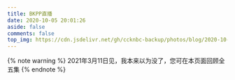 ```yaml
---
title: BKPP直播
date: 2020-10-05 20:01:26
aside: false
comments: false
top_img: https://cdn.jsdelivr.net/gh/ccknbc-backup/photos/blog/2020-10-05~20_05_58.webp
---
```

<!-- {% note warning %} 视频存储与加速感谢阿里[teambition](https://www.teambition.com/)提供支持 {% endnote %} -->

{% note warning %} 2021年3月11日见，我本来以为没了，您可在本页面回顾全五集 {% endnote %}

<div id="dplayer-live"></div>
<script src="https://cdn.jsdelivr.net/npm/flv.js"></script>
<script src="https://cdn.jsdelivr.net/npm/hls.js"></script>
<script src="https://cdn.jsdelivr.net/gh/MoePlayer/DPlayer/dist/DPlayer.min.js"></script>
<script>
const dp_live = new DPlayer({
    container: document.getElementById('dplayer-live'),
    autoplay: false,
    theme: '#8fbc8f',
    preload: 'auto',
    volume: 1,
    mutex: true,
    live: false,
    screenshot: true,
    // danmaku: {
    //     id: 'CCKNBC-BKPPLIVEEP4',
    //     api: 'https://danmu.u2sb.top/api/danmu/dplayer/',
    // },
    video: {
        quality: [
            // {
            //     name: 'EP.5预告 临时',
            //     url: 'https://www.teambition.com/api/works/5fb32da9d3af53004488d6ee/download/%E0%B8%95%E0%B8%B1%E0%B8%A7%E0%B8%AD%E0%B8%A2%E0%B9%88%E0%B8%B2%E0%B8%87%20EP.5%20-%20%E0%B9%81%E0%B8%9B%E0%B8%A5%E0%B8%A3%E0%B8%B1%E0%B8%81%E0%B8%89%E0%B8%B1%E0%B8%99%E0%B8%94%E0%B9%89%E0%B8%A7%E0%B8%A2%E0%B9%83%E0%B8%88%E0%B9%80%E0%B8%98%E0%B8%AD.mp4?signature=eyJhbGciOiJIUzI1NiJ9.eyJfd29ya0lkIjoiNWZiMzJkYTlkM2FmNTMwMDQ0ODhkNmVlIiwiZmlsZUtleSI6IjMzMXo5YjlmOWE5ZWVkN2M2MGQ3NDNjZjk2NmY5OGZmNjVjNiIsIl91c2VySWQiOiI1ZjY3ZWMwNWYyYmIxNTAwNTg3MWFkY2UiLCJleHAiOjE2MDU5MjQ3NzksInN0b3JhZ2UiOiJzdHJpa2VyLWh6In0.s5cWHI6pOUgt_F9qizc4nPrFNI-rpqLm2goRoQs8-2A&_versionId=5fb32da9d3af53004488d6ef',
            //     type: 'auto',
            // },
            // {
            //     name: 'LINE TV 1080P',
            //     url: 'https://livecloud.akamaized.net/linetv/lip2_sg/snmssgpu0001e1/ekvgvxawnxi3l8h8fzrskntpad7mknfmlu/hdntl=exp=1605823129~acl=*%2fekvgvxawnxi3l8h8fzrskntpad7mknfmlu%2f*~data=hdntl~hmac=ce4abf7d78a51cb2c61eff503f56ab9023e22b8459e576ceb53612ab3d868229/chunklist_1080l.m3u8?hdnts=st=1605790621~exp=1605823021~acl=*/ekvgvxawnxi3l8h8fzrskntpad7mknfmlu/*~hmac=c11adef354e45de15d67e1b05e678efee5877b02662f4ae8fab927dad63b2454',
            //     type: 'auto',
            // },
            // {
            //     name: '天府 1080P',
            //     url: 'https://hw-flv.yy.com/live/15013_xv_1382648421_1382648421_0_0_0-15013_xa_1382648421_1382648421_0_0_0-0-0-2-10682481-32-1605787806481095.flv?codec=orig&appid=15013&secret=0b29c12b85b2767209234bb59970311c&t=1605792260&r=enter&playeruid=2104730406',
            //     type: 'auto',
            // },
            // {
            //     name: '确认后再切换',
            //     url: 'https://test-streams.mux.dev/x36xhzz/x36xhzz.m3u8',
            //     type: 'auto',
            // },
            {
                name: '等待时间动画',
                url: 'https://test-streams.mux.dev/x36xhzz/x36xhzz.m3u8',
                type: 'auto',
            },
            {
                name: '天府EP.1',
                url: 'https://od.ccknbc.cc/bkpp/%E5%89%A7%E9%9B%86/Part1/EP.1/%E5%A4%A9%E5%BA%9C%E6%B3%B0%E5%89%A7%E5%AD%97%E5%B9%95%E7%BB%84/%E4%BB%A5%E4%BD%A0%E7%9A%84%E5%BF%83%E8%AF%A0%E9%87%8A%E6%88%91%E7%9A%84%E7%88%B1%20EP1%201080P.mp4',
                type: 'auto',
            },
            {
                name: '喜翻EP.1',
                url: 'https://od.ccknbc.cc/bkpp/%E5%89%A7%E9%9B%86/Part1/EP.1/%E5%96%9C%E7%BF%BB%E8%AF%91%E5%88%B6%E7%BB%84/%E6%B3%B0%E5%89%A7%E3%80%8A%E4%B8%80%E5%BF%83%E4%B8%80%E8%AF%91%E3%80%8B%E7%AC%AC01%E9%9B%86%E4%B8%AD%E5%AD%97%E7%89%88%40%E5%96%9C%E7%BF%BB%E8%AF%91%E5%88%B6%E7%BB%84.mp4',
                type: 'auto',
            },
            {
                name: '天府EP.2',
                url: 'https://od.ccknbc.cc/bkpp/%E5%89%A7%E9%9B%86/Part1/EP.2/%E5%A4%A9%E5%BA%9C%E6%B3%B0%E5%89%A7%E5%AD%97%E5%B9%95%E7%BB%84/%E4%BB%A5%E4%BD%A0%E7%9A%84%E5%BF%83%E8%AF%A0%E9%87%8A%E6%88%91%E7%9A%84%E7%88%B1%20EP2%201080P.mp4',
                type: 'auto',
            },
            {
                name: '喜翻EP.2',
                url: 'https://od.ccknbc.cc/bkpp/%E5%89%A7%E9%9B%86/Part1/EP.2/%E5%96%9C%E7%BF%BB%E8%AF%91%E5%88%B6%E7%BB%84/%E6%B3%B0%E5%89%A7%E3%80%8A%E4%B8%80%E5%BF%83%E4%B8%80%E8%AF%91%E3%80%8B%E7%AC%AC02%E9%9B%86%E4%B8%AD%E5%AD%97%E7%89%88%40%E5%96%9C%E7%BF%BB%E8%AF%91%E5%88%B6%E7%BB%84.mp4',
                type: 'auto',
            },
            {
                name: '天府EP.3',
                url: 'https://od.ccknbc.cc/bkpp/%E5%89%A7%E9%9B%86/Part1/EP.3/%E5%A4%A9%E5%BA%9C%E6%B3%B0%E5%89%A7%E5%AD%97%E5%B9%95%E7%BB%84/%E4%BB%A5%E4%BD%A0%E7%9A%84%E5%BF%83%E8%AF%A0%E9%87%8A%E6%88%91%E7%9A%84%E7%88%B1%20EP3%201080P.mp4',
                type: 'auto',
            },
            {
                name: '喜翻EP.3',
                url: 'https://od.ccknbc.cc/bkpp/%E5%89%A7%E9%9B%86/Part1/EP.3/%E5%96%9C%E7%BF%BB%E8%AF%91%E5%88%B6%E7%BB%84/%E6%B3%B0%E5%89%A7%E3%80%8A%E4%B8%80%E5%BF%83%E4%B8%80%E8%AF%91%E3%80%8B%E7%AC%AC03%E9%9B%86%E4%B8%AD%E5%AD%97%E7%89%88%40%E5%96%9C%E7%BF%BB%E8%AF%91%E5%88%B6%E7%BB%84.mp4',
                type: 'auto',
            },
            {
                name: '天府EP.4',
                url: 'https://od.ccknbc.cc/bkpp/%E5%89%A7%E9%9B%86/Part1/EP.4/%E5%A4%A9%E5%BA%9C%E6%B3%B0%E5%89%A7%E5%AD%97%E5%B9%95%E7%BB%84/%E4%BB%A5%E4%BD%A0%E7%9A%84%E5%BF%83%E8%AF%A0%E9%87%8A%E6%88%91%E7%9A%84%E7%88%B1%20EP4%201080P.mp4',
                type: 'auto',
            },
            {
                name: '喜翻EP.4',
                url: 'https://od.ccknbc.cc/bkpp/%E5%89%A7%E9%9B%86/Part1/EP.4/%E5%96%9C%E7%BF%BB%E8%AF%91%E5%88%B6%E7%BB%84/%E6%B3%B0%E5%89%A7%E3%80%8A%E4%B8%80%E5%BF%83%E4%B8%80%E8%AF%91%E3%80%8B%E7%AC%AC04%E9%9B%86%E4%B8%AD%E5%AD%97%E7%89%88%40%E5%96%9C%E7%BF%BB%E8%AF%91%E5%88%B6%E7%BB%84.mp4',
                type: 'auto',
            },
            {
                name: '天府EP.5',
                url: 'https://od.ccknbc.cc/bkpp/%E5%89%A7%E9%9B%86/Part1/EP.5%28Final%29/%E5%A4%A9%E5%BA%9C%E6%B3%B0%E5%89%A7%E5%AD%97%E5%B9%95%E7%BB%84/%E4%BB%A5%E4%BD%A0%E7%9A%84%E5%BF%83%E8%AF%A0%E9%87%8A%E6%88%91%E7%9A%84%E7%88%B1%20EP5%201080P.mp4',
                type: 'auto',
            },
            {
                name: '喜翻EP.5',
                url: 'https://od.ccknbc.cc/bkpp/%E5%89%A7%E9%9B%86/Part1/EP.5%28Final%29/%E5%96%9C%E7%BF%BB%E8%AF%91%E5%88%B6%E7%BB%84/%E6%B3%B0%E5%89%A7%E3%80%8A%E4%B8%80%E5%BF%83%E4%B8%80%E8%AF%91%E3%80%8B%E7%AC%AC05%E9%9B%86%E4%B8%AD%E5%AD%97%E7%89%88%40%E5%96%9C%E7%BF%BB%E8%AF%91%E5%88%B6%E7%BB%84.mp4',
                type: 'auto',
            },           
        ],
        defaultQuality: 0,
        pic: 'https://cdn.jsdelivr.net/gh/ccknbc-backup/photos/blog/2020-10-05~20_05_58.webp',
    },
});
</script></br>
<!-- </br>
<div class="artplayer-app" style="width:100%;height:480px;center"></div>
        <script src="https://cdn.jsdelivr.net/npm/artplayer/dist/artplayer.js"></script>
        <script>
            var art = new Artplayer({
            container: '.artplayer-app',
            // url: 'https://file.nmb.show/down.php/86c301fbc6183f50fb0487e13e5a1f64.mp4',
            // url: 'https://www.teambition.com/api/works/5fb28808d902bb00449d62fa/download/Three%20Man%20Down%20(The%20Remake)%20-%20%E0%B8%99%E0%B8%AD%E0%B8%99%E0%B9%84%E0%B8%A1%E0%B9%88%E0%B8%AB%E0%B8%A5%E0%B8%B1%E0%B8%9A.mp4?signature=eyJhbGciOiJIUzI1NiJ9.eyJfd29ya0lkIjoiNWZiMjg4MDhkOTAyYmIwMDQ0OWQ2MmZhIiwiZmlsZUtleSI6IjMzMXphMWU4NjgxNTIxMmE4ZDE1YTMyYmI1MzhmODQ1MWEwYiIsIl91c2VySWQiOiI1ZjY3ZWMwNWYyYmIxNTAwNTg3MWFkY2UiLCJleHAiOjE2MDU3MDg1NjMsInN0b3JhZ2UiOiJzdHJpa2VyLWh6In0.HwlyMLpvm5KlRbdeKPQj3ZJ2nGGJJ-k74yZAzpYFHDA&_versionId=5fb28808d902bb00449d62fb',
            url: 'https://www.teambition.com/api/works/5fb32da9d3af53004488d6ee/download/%E0%B8%95%E0%B8%B1%E0%B8%A7%E0%B8%AD%E0%B8%A2%E0%B9%88%E0%B8%B2%E0%B8%87%20EP.5%20-%20%E0%B9%81%E0%B8%9B%E0%B8%A5%E0%B8%A3%E0%B8%B1%E0%B8%81%E0%B8%89%E0%B8%B1%E0%B8%99%E0%B8%94%E0%B9%89%E0%B8%A7%E0%B8%A2%E0%B9%83%E0%B8%88%E0%B9%80%E0%B8%98%E0%B8%AD.mp4?signature=eyJhbGciOiJIUzI1NiJ9.eyJfd29ya0lkIjoiNWZiMzJkYTlkM2FmNTMwMDQ0ODhkNmVlIiwiZmlsZUtleSI6IjMzMXo5YjlmOWE5ZWVkN2M2MGQ3NDNjZjk2NmY5OGZmNjVjNiIsIl91c2VySWQiOiI1ZjY3ZWMwNWYyYmIxNTAwNTg3MWFkY2UiLCJleHAiOjE2MDU3NTEzNjgsInN0b3JhZ2UiOiJzdHJpa2VyLWh6In0.AQLXy-t1BzdoWJS3tfnLBSKhM86KhOPO3tsm1OPzET8&_versionId=5fb32da9d3af53004488d6ef',
            title: '夜不能寐',
            poster: 'https://img.gejiba.com/images/53a01f7d9962c75dd78fda615a0bc7dd.jpg',
            volume: 1,
            isLive: false,
            muted: false,
            autoplay: false,
            pip: true,
            autoSize: true,
            autoMini: true,
            screenshot: false,
            setting: true,
            loop: false,
            flip: true,
            rotate: true,
            playbackRate: true,
            aspectRatio: true,
            fullscreen: true,
            fullscreenWeb: true,
            subtitleOffset: true,
            miniProgressBar: true,
            localVideo: true,
            localSubtitle: true,
            networkMonitor: false,
            mutex: true,
            light: true,
            backdrop: true,
            theme: '#8fbc8f',
            lang: navigator.language.toLowerCase(),
            // subtitle: {
            //     url: 'https://cdn.jsdelivr.net/gh/ccknbc-backup/photos/blog/2020-11-09~10_24_06.srt',
            //     style: {
            //         color: 'rgb(92, 184, 92)',
            //         'font-size': '30px',
            //     },
            //     encoding: 'utf-8',
            //     bilingual: true,
            // },
            quality: [
        {
            default: true,
            name: '第5集预告 4K',
            url: 'https://www.teambition.com/api/works/5fb32da9d3af53004488d6ee/download/%E0%B8%95%E0%B8%B1%E0%B8%A7%E0%B8%AD%E0%B8%A2%E0%B9%88%E0%B8%B2%E0%B8%87%20EP.5%20-%20%E0%B9%81%E0%B8%9B%E0%B8%A5%E0%B8%A3%E0%B8%B1%E0%B8%81%E0%B8%89%E0%B8%B1%E0%B8%99%E0%B8%94%E0%B9%89%E0%B8%A7%E0%B8%A2%E0%B9%83%E0%B8%88%E0%B9%80%E0%B8%98%E0%B8%AD.mp4?signature=eyJhbGciOiJIUzI1NiJ9.eyJfd29ya0lkIjoiNWZiMzJkYTlkM2FmNTMwMDQ0ODhkNmVlIiwiZmlsZUtleSI6IjMzMXo5YjlmOWE5ZWVkN2M2MGQ3NDNjZjk2NmY5OGZmNjVjNiIsIl91c2VySWQiOiI1ZjY3ZWMwNWYyYmIxNTAwNTg3MWFkY2UiLCJleHAiOjE2MDU3NTEzNjgsInN0b3JhZ2UiOiJzdHJpa2VyLWh6In0.AQLXy-t1BzdoWJS3tfnLBSKhM86KhOPO3tsm1OPzET8&_versionId=5fb32da9d3af53004488d6ef',
        },
        {
            name: '天府第4集 4K',
            url: 'https://www.teambition.com/api/works/5fb280631ff34d004481c19d/download/%E4%BB%A5%E4%BD%A0%E7%9A%84%E5%BF%83%E8%AF%A0%E9%87%8A%E6%88%91%E7%9A%84%E7%88%B1%20EP4%204K.mp4?signature=eyJhbGciOiJIUzI1NiJ9.eyJfd29ya0lkIjoiNWZiMjgwNjMxZmYzNGQwMDQ0ODFjMTlkIiwiZmlsZUtleSI6IjMzMXoyZTAwNTI4ZjRlYzFkMDJkMzM5YzI3MDVlNWZhNjM0YSIsIl91c2VySWQiOiI1ZjY3ZWMwNWYyYmIxNTAwNTg3MWFkY2UiLCJleHAiOjE2MDU3NTEyMzQsInN0b3JhZ2UiOiJzdHJpa2VyLWh6In0.RrxyoCf6FlchkNlv_TWxKtsJ7t4c6yDcqAfXmHOvOdU&_versionId=5fb280631ff34d004481c19e',
        },
    ],
        });
        </script>
使用第二个播放器请切换浏览器UA为电脑版，以获得完整功能（比如画中画） -->

<!-- <iframe src="https://chat.getloli.com/room/@bkpp?title=BKPP直播聊天" scrolling="no" frameborder="0"  width="100%" height="auto"></iframe> -->

<!-- {% note success %} 周四晚间9点记得刷新网页收看直播，这里不开启弹幕，因为就十来人专心看算了，并提供官方直播线路和天府直播线路供大家切换，如果本页面观看不畅，您可刷新后重试，等待期间您可回顾第4集内容或听听OST {% endnote %}

<div class="btn-center">
{% btn 'https://tv.line.me/special/live/4086',第5集官方直播页面（泰国IP）,far fa-hand-point-right,outline green larger %}
</div> -->
<!-- ## 网易(有歌词翻译) -->
<!-- {% meting "5321262221" "netease" "playlist" "mutex:true" "preload:auto" "theme:#8fbc8f" "volume:1" %} -->
<!-- ## 虾米（高品质）
{% meting "1288173153" "xiami" "playlist" "mutex:true" "preload:auto" "theme:#8fbc8f" "volume:1" %} -->

<!-- <head>
    <script src='https://cdn.jsdelivr.net/gh/lete114/CDN/Valine/Valine-Lete3.2-min.js'></script>
</head>
<body>
    <div id="vcomments"></div>
    <script>
        new Valine({
            el: '#vcomments',
            appId: '5J2LIPyE2TV7bXr3LTdOBfgO-MdYXbMMI',
            appKey: 'L98Ar2uosDgo0tKBFE8gI5gJ',
            enableQQ: 'true',
            recordIP: 'true',
            requiredFields: ['mail'],
            serverURLs: 'https://5J2LIPyE.api.lncldglobal.com',
            pageSize: '10',
            master: "1928aaddbe6e7107395bf3ac99f35886,e3fd33fcc97d0fb8d1095f19a4bc5e45,ae255049cc3f836c5b01dbfa72f7bff9,d1577325da2e7d5d57c57fb10286c4f1",
            avatar: 'monsterid',
            guest_info: ['nick','mail'],
            placeholder: "有什么想说的吗?\n昵称栏填写QQ可自动获取邮箱与头像哦\n您的邮箱仅作你我收到回复通知使用",
    		emojiCDN: 'https://cdn.jsdelivr.net/gh/GamerNoTitle/ValineCDN@master/', 
        	emojiMaps:
            {
                "QQ1": "QQ/aini.gif",
                "QQ2": "QQ/aixin.gif",
                "QQ3": "QQ/aoman.gif",
                "QQ4": "QQ/baiyan.gif",
                "QQ5": "QQ/bangbangtang.gif",
                "QQ6": "QQ/baojin.gif",
                "QQ7": "QQ/baoquan.gif",
                "QQ8": "QQ/bishi.gif",
                "QQ9": "QQ/bizui.gif",
                "QQ11": "QQ/cahan.gif",
                "QQ12": "QQ/caidao.gif",
                "QQ13": "QQ/chi.gif",
                "QQ14": "QQ/ciya.gif",
                "QQ15": "QQ/dabing.gif",
                "QQ16": "QQ/daku.gif",
                "QQ17": "QQ/dan.gif",
                "QQ18": "QQ/deyi.gif",
                "QQ19": "QQ/doge.gif",
                "QQ20": "QQ/fadai.gif",
                "QQ21": "QQ/fanu.gif",
                "QQ22": "QQ/fendou.gif",
                "QQ23": "QQ/ganga.gif",
                "QQ24": "QQ/gouyin.gif",
                "QQ25": "QQ/guzhang.gif",
                "QQ26": "QQ/haixiu.gif",
                "QQ27": "QQ/hanxiao.gif",
                "QQ28": "QQ/haobang.gif",
                "QQ29": "QQ/haqian.gif",
                "QQ30": "QQ/hecai.gif",
                "QQ31": "QQ/hexie.gif",
                "QQ32": "QQ/huaixiao.gif",
                "QQ33": "QQ/jie.gif",
                "QQ34": "QQ/jingkong.gif",
                "QQ35": "QQ/jingxi.gif",
                "QQ36": "QQ/jingya.gif",
                "QQ37": "QQ/juhua.gif",
                "QQ38": "QQ/keai.gif",
                "QQ39": "QQ/kelian.gif",
                "QQ40": "QQ/koubi.gif",
                "QQ41": "QQ/ku.gif",
                "QQ42": "QQ/kuaikule.gif",
                "QQ43": "QQ/kulou.gif",
                "QQ44": "QQ/kun.gif",
                "QQ45": "QQ/lanqiu.gif",
                "QQ46": "QQ/leiben.gif",
                "QQ47": "QQ/lenghan.gif",
                "QQ48": "QQ/liuhan.gif",
                "QQ49": "QQ/liulei.gif",
                "QQ50": "QQ/nanguo.gif",
                "QQ51": "QQ/OK.gif",
                "QQ52": "QQ/penxue.gif",
                "QQ53": "QQ/piezui.gif",
                "QQ54": "QQ/pijiu.gif",
                "QQ55": "QQ/qiang.gif",
                "QQ56": "QQ/qiaoda.gif",
                "QQ57": "QQ/qinqin.gif",
                "QQ58": "QQ/qiudale.gif",
                "QQ59": "QQ/quantou.gif",
                "QQ60": "QQ/saorao.gif",
                "QQ61": "QQ/se.gif",
                "QQ62": "QQ/shengli.gif",
                "QQ63": "QQ/shouqiang.gif",
                "QQ64": "QQ/shuai.gif",
                "QQ65": "QQ/shui.gif",
                "QQ66": "QQ/tiaopi.gif",
                "QQ67": "QQ/touxiao.gif",
                "QQ68": "QQ/tu.gif",
                "QQ69": "QQ/tuosai.gif",
                "QQ70": "QQ/weiqu.gif",
                "QQ71": "QQ/weixiao.gif",
                "QQ72": "QQ/woshou.gif",
                "QQ73": "QQ/wozuimei.gif",
                "QQ74": "QQ/wunai.gif",
                "QQ75": "QQ/xia.gif",
                "QQ76": "QQ/xiaojiujie.gif",
                "QQ77": "QQ/xiaoku.gif",
                "QQ78": "QQ/xiaoyanger.gif",
                "QQ79": "QQ/xieyanxiao.gif",
                "QQ80": "QQ/xigua.gif",
                "QQ81": "QQ/xu.gif",
                "QQ82": "QQ/yangtuo.gif",
                "QQ83": "QQ/yinxian.gif",
                "QQ84": "QQ/yiwen.gif",
                "QQ85": "QQ/youhengheng.gif",
                "QQ86": "QQ/youling.gif",
                "QQ87": "QQ/yun.gif",
                "QQ88": "QQ/zaijian.gif",
                "QQ89": "QQ/zhayanjian.gif",
                "QQ90": "QQ/zhemo.gif",
                "QQ91": "QQ/zhouma.gif",
                "QQ92": "QQ/zhuakuang.gif",
                "QQ93": "QQ/zuohengheng.gif",
                "aodamiao1": "aodamiao/01.gif",
                "aodamiao2": "aodamiao/02.gif",
                "aodamiao3": "aodamiao/03.gif",
                "aodamiao4": "aodamiao/04.gif",
                "aodamiao5": "aodamiao/05.gif",
                "aodamiao6": "aodamiao/06.gif",
                "aodamiao7": "aodamiao/07.gif",
                "aodamiao8": "aodamiao/08.gif",
                "aodamiao9": "aodamiao/09.gif",
                "aodamiao10": "aodamiao/10.gif",
                "aodamiao11": "aodamiao/11.gif",
                "aodamiao12": "aodamiao/12.gif",
                "aodamiao13": "aodamiao/13.gif",
                "aodamiao14": "aodamiao/14.gif",
                "aodamiao15": "aodamiao/15.gif",
                "aodamiao16": "aodamiao/16.gif",
                "aodamiao17": "aodamiao/17.gif",
                "aodamiao18": "aodamiao/18.gif",
                "aodamiao19": "aodamiao/19.gif",
                "aodamiao20": "aodamiao/20.gif",
                "aodamiao21": "aodamiao/21.gif",
                "aodamiao22": "aodamiao/22.gif",
                "aodamiao23": "aodamiao/23.gif",
                "aodamiao24": "aodamiao/24.gif",
                "aodamiao25": "aodamiao/25.gif",
                "aodamiao26": "aodamiao/26.gif",
                "aodamiao27": "aodamiao/27.gif",
                "aodamiao28": "aodamiao/28.gif",
                "aodamiao29": "aodamiao/29.gif",
                "aodamiao30": "aodamiao/30.gif",
                "aodamiao31": "aodamiao/31.gif",
                "aodamiao32": "aodamiao/32.gif",
                "aodamiao33": "aodamiao/33.gif",
                "aodamiao34": "aodamiao/34.gif",
                "aodamiao35": "aodamiao/35.gif",
                "aodamiao36": "aodamiao/36.gif",
                "aodamiao37": "aodamiao/37.gif",
                "aodamiao38": "aodamiao/38.gif",
                "aodamiao39": "aodamiao/39.gif",
                "aodamiao40": "aodamiao/40.gif",
                "Coolapk2": "Coolapk/coolapk_emotion_100_qqdoge.png",
                "Coolapk3": "Coolapk/coolapk_emotion_1010.png",
                "Coolapk4": "Coolapk/coolapk_emotion_1011.png",
                "Coolapk5": "Coolapk/coolapk_emotion_1012.png",
                "Coolapk6": "Coolapk/coolapk_emotion_1013.png",
                "Coolapk7": "Coolapk/coolapk_emotion_1014.png",
                "Coolapk8": "Coolapk/coolapk_emotion_1015.png",
                "Coolapk9": "Coolapk/coolapk_emotion_1016.png",
                "Coolapk10": "Coolapk/coolapk_emotion_1017.png",
                "Coolapk11": "Coolapk/coolapk_emotion_1018.png",
                "Coolapk12": "Coolapk/coolapk_emotion_1019.png",
                "Coolapk13": "Coolapk/coolapk_emotion_101_pyjiaoyi.png",
                "Coolapk14": "Coolapk/coolapk_emotion_1020.png",
                "Coolapk15": "Coolapk/coolapk_emotion_1021.png",
                "Coolapk16": "Coolapk/coolapk_emotion_102_fadai.png",
                "Coolapk17": "Coolapk/coolapk_emotion_103_nb.png",
                "Coolapk18": "Coolapk/coolapk_emotion_104.png",
                "Coolapk19": "Coolapk/coolapk_emotion_105.png",
                "Coolapk20": "Coolapk/coolapk_emotion_106.png",
                "Coolapk21": "Coolapk/coolapk_emotion_107.png",
                "Coolapk22": "Coolapk/coolapk_emotion_108.png",
                "Coolapk23": "Coolapk/coolapk_emotion_109.png",
                "Coolapk24": "Coolapk/coolapk_emotion_10_aoman.png",
                "Coolapk25": "Coolapk/coolapk_emotion_11_yiwen.png",
                "Coolapk26": "Coolapk/coolapk_emotion_12_wuyu.png",
                "Coolapk27": "Coolapk/coolapk_emotion_13_huaixiao.png",
                "Coolapk28": "Coolapk/coolapk_emotion_14_bishi.png",
                "Coolapk29": "Coolapk/coolapk_emotion_15_fanu.png",
                "Coolapk30": "Coolapk/coolapk_emotion_16_tuosai.png",
                "Coolapk31": "Coolapk/coolapk_emotion_17_tushe.png",
                "Coolapk32": "Coolapk/coolapk_emotion_18_han.png",
                "Coolapk33": "Coolapk/coolapk_emotion_19_koubi.png",
                "Coolapk34": "Coolapk/coolapk_emotion_1_hahaha.png",
                "Coolapk35": "Coolapk/coolapk_emotion_20_qinqin.png",
                "Coolapk36": "Coolapk/coolapk_emotion_21_penxue.png",
                "Coolapk37": "Coolapk/coolapk_emotion_22_xiaoyan.png",
                "Coolapk38": "Coolapk/coolapk_emotion_23_shui.png",
                "Coolapk39": "Coolapk/coolapk_emotion_24_wuzuixiao.png",
                "Coolapk40": "Coolapk/coolapk_emotion_25_zaijian.png",
                "Coolapk41": "Coolapk/coolapk_emotion_26_kelian.png",
                "Coolapk42": "Coolapk/coolapk_emotion_27_qiang.png",
                "Coolapk43": "Coolapk/coolapk_emotion_28_ruo.png",
                "Coolapk44": "Coolapk/coolapk_emotion_29_baoquan.png",
                "Coolapk45": "Coolapk/coolapk_emotion_2_jingya.png",
                "Coolapk46": "Coolapk/coolapk_emotion_30_ok.png",
                "Coolapk47": "Coolapk/coolapk_emotion_31_xiaoku.png",
                "Coolapk48": "Coolapk/coolapk_emotion_32_heiha.png",
                "Coolapk49": "Coolapk/coolapk_emotion_33_wulian.png",
                "Coolapk50": "Coolapk/coolapk_emotion_34_jizhi.png",
                "Coolapk51": "Coolapk/coolapk_emotion_35_ye.png",
                "Coolapk52": "Coolapk/coolapk_emotion_36_ku.png",
                "Coolapk53": "Coolapk/coolapk_emotion_37_doge.png",
                "Coolapk54": "Coolapk/coolapk_emotion_38_wozuimei.png",
                "Coolapk55": "Coolapk/coolapk_emotion_39_caidao.png",
                "Coolapk56": "Coolapk/coolapk_emotion_3_ciya.png",
                "Coolapk57": "Coolapk/coolapk_emotion_40_aixin.png",
                "Coolapk58": "Coolapk/coolapk_emotion_41_meigui.png",
                "Coolapk59": "Coolapk/coolapk_emotion_42_diaoxie.png",
                "Coolapk60": "Coolapk/coolapk_emotion_43_heixian.png",
                "Coolapk61": "Coolapk/coolapk_emotion_44_pen.png",
                "Coolapk62": "Coolapk/coolapk_emotion_45_yinxian.png",
                "Coolapk63": "Coolapk/coolapk_emotion_46_nanguo.png",
                "Coolapk64": "Coolapk/coolapk_emotion_47_weiqu.png",
                "Coolapk65": "Coolapk/coolapk_emotion_48_weiweiyixiao.png",
                "Coolapk66": "Coolapk/coolapk_emotion_49_huanhu.png",
                "Coolapk67": "Coolapk/coolapk_emotion_4_liulei.png",
                "Coolapk68": "Coolapk/coolapk_emotion_50_xinsui.png",
                "Coolapk69": "Coolapk/coolapk_emotion_51_chigua.png",
                "Coolapk70": "Coolapk/coolapk_emotion_52_hejiu.png",
                "Coolapk71": "Coolapk/coolapk_emotion_53_pu.png",
                "Coolapk72": "Coolapk/coolapk_emotion_54_hongyaowan.png",
                "Coolapk73": "Coolapk/coolapk_emotion_55_lvyaowan.png",
                "Coolapk74": "Coolapk/coolapk_emotion_56_dogexiaoku.png",
                "Coolapk75": "Coolapk/coolapk_emotion_57_dogehechi.png",
                "Coolapk76": "Coolapk/coolapk_emotion_58_dogeyuanliangta.png",
                "Coolapk77": "Coolapk/coolapk_emotion_59_erha.png",
                "Coolapk78": "Coolapk/coolapk_emotion_5_keai.png",
                "Coolapk79": "Coolapk/coolapk_emotion_60_kuan.png",
                "Coolapk80": "Coolapk/coolapk_emotion_61_lvmao.png",
                "Coolapk81": "Coolapk/coolapk_emotion_62_huaji.png",
                "Coolapk82": "Coolapk/coolapk_emotion_63_liuhanhuaji.png",
                "Coolapk83": "Coolapk/coolapk_emotion_64_shounuehuaji.png",
                "Coolapk84": "Coolapk/coolapk_emotion_65_coshuaji.png",
                "Coolapk85": "Coolapk/coolapk_emotion_66_doujiyanhuaji.png",
                "Coolapk86": "Coolapk/coolapk_emotion_67_mojinghuaji.png",
                "Coolapk87": "Coolapk/coolapk_emotion_68.png",
                "Coolapk88": "Coolapk/coolapk_emotion_69.png",
                "Coolapk89": "Coolapk/coolapk_emotion_6_weixiao.png",
                "Coolapk90": "Coolapk/coolapk_emotion_70.png",
                "Coolapk91": "Coolapk/coolapk_emotion_71.png",
                "Coolapk92": "Coolapk/coolapk_emotion_72.png",
                "Coolapk93": "Coolapk/coolapk_emotion_73.png",
                "Coolapk94": "Coolapk/coolapk_emotion_74.png",
                "Coolapk95": "Coolapk/coolapk_emotion_75.png",
                "Coolapk96": "Coolapk/coolapk_emotion_76.png",
                "Coolapk97": "Coolapk/coolapk_emotion_77.png",
                "Coolapk98": "Coolapk/coolapk_emotion_78.png",
                "Coolapk99": "Coolapk/coolapk_emotion_79.png",
                "Coolapk100": "Coolapk/coolapk_emotion_7_hehe.png",
                "Coolapk101": "Coolapk/coolapk_emotion_80.png",
                "Coolapk102": "Coolapk/coolapk_emotion_81_naikezui.png",
                "Coolapk103": "Coolapk/coolapk_emotion_82_miaomiao.png",
                "Coolapk104": "Coolapk/coolapk_emotion_83_huoba.png",
                "Coolapk105": "Coolapk/coolapk_emotion_84_baiyan.png",
                "Coolapk106": "Coolapk/coolapk_emotion_85.png",
                "Coolapk107": "Coolapk/coolapk_emotion_86.png",
                "Coolapk108": "Coolapk/coolapk_emotion_87.png",
                "Coolapk109": "Coolapk/coolapk_emotion_88.png",
                "Coolapk110": "Coolapk/coolapk_emotion_89.png",
                "Coolapk111": "Coolapk/coolapk_emotion_8_piezui.png",
                "Coolapk112": "Coolapk/coolapk_emotion_90.png",
                "Coolapk113": "Coolapk/coolapk_emotion_91.png",
                "Coolapk114": "Coolapk/coolapk_emotion_92.png",
                "Coolapk115": "Coolapk/coolapk_emotion_93.png",
                "Coolapk116": "Coolapk/coolapk_emotion_94.png",
                "Coolapk117": "Coolapk/coolapk_emotion_95_erhading.png",
                "Coolapk118": "Coolapk/coolapk_emotion_96_kuanlvmao.png",
                "Coolapk119": "Coolapk/coolapk_emotion_97_haixiu.png",
                "Coolapk120": "Coolapk/coolapk_emotion_98_wunai.png",
                "Coolapk121": "Coolapk/coolapk_emotion_99_zhoumei.png",
                "Coolapk122": "Coolapk/coolapk_emotion_9_se.png",
                "Coolapk123": "Coolapk/c_coolb.png",
                "Coolapk124": "Coolapk/c_fived.png",
                "Coolapk125": "Coolapk/c_fivef.png",
                "Coolapk126": "Coolapk/c_fivem.png",
                "Coolapk127": "Coolapk/c_fiveo.png",
                "Coolapk128": "Coolapk/c_fivey.png",
                "Coolapk129": "Coolapk/c_fy.png",
                "Coolapk130": "Coolapk/c_oned.png",
                "Coolapk131": "Coolapk/c_onef.png",
                "Coolapk132": "Coolapk/c_onem.png",
                "Coolapk133": "Coolapk/c_oneo.png",
                "Coolapk134": "Coolapk/c_oney.png",
                "Coolapk135": "Coolapk/c_oy.png",
                "Coolapk136": "Coolapk/c_teny.png",
                "Coolapk137": "Coolapk/c_twod.png",
                "Coolapk138": "Coolapk/c_twof.png",
                "Coolapk139": "Coolapk/c_twom.png",
                "Coolapk140": "Coolapk/c_twoo.png",
                "Coolapk141": "Coolapk/c_twoy.png",
                "Coolapk142": "Coolapk/c_ty.png",
                "bilibiliHotKey1": "bilibiliHotKey/1.jpg",
                "bilibiliHotKey2": "bilibiliHotKey/10.jpg",
                "bilibiliHotKey3": "bilibiliHotKey/11.jpg",
                "bilibiliHotKey4": "bilibiliHotKey/12.jpg",
                "bilibiliHotKey5": "bilibiliHotKey/13.jpg",
                "bilibiliHotKey6": "bilibiliHotKey/14.jpg",
                "bilibiliHotKey7": "bilibiliHotKey/15.jpg",
                "bilibiliHotKey8": "bilibiliHotKey/16.jpg",
                "bilibiliHotKey9": "bilibiliHotKey/17.jpg",
                "bilibiliHotKey10": "bilibiliHotKey/18.jpg",
                "bilibiliHotKey11": "bilibiliHotKey/19.jpg",
                "bilibiliHotKey12": "bilibiliHotKey/2.jpg",
                "bilibiliHotKey13": "bilibiliHotKey/20.jpg",
                "bilibiliHotKey14": "bilibiliHotKey/21.jpg",
                "bilibiliHotKey15": "bilibiliHotKey/22.jpg",
                "bilibiliHotKey16": "bilibiliHotKey/23.jpg",
                "bilibiliHotKey17": "bilibiliHotKey/24.jpg",
                "bilibiliHotKey18": "bilibiliHotKey/25.jpg",
                "bilibiliHotKey19": "bilibiliHotKey/26.jpg",
                "bilibiliHotKey20": "bilibiliHotKey/27.jpg",
                "bilibiliHotKey21": "bilibiliHotKey/28.jpg",
                "bilibiliHotKey22": "bilibiliHotKey/29.jpg",
                "bilibiliHotKey23": "bilibiliHotKey/3.jpg",
                "bilibiliHotKey24": "bilibiliHotKey/30.jpg",
                "bilibiliHotKey25": "bilibiliHotKey/31.jpg",
                "bilibiliHotKey26": "bilibiliHotKey/32.jpg",
                "bilibiliHotKey27": "bilibiliHotKey/4.jpg",
                "bilibiliHotKey28": "bilibiliHotKey/5.jpg",
                "bilibiliHotKey29": "bilibiliHotKey/6.jpg",
                "bilibiliHotKey30": "bilibiliHotKey/7.jpg",
                "bilibiliHotKey31": "bilibiliHotKey/8.jpg",
                "bilibiliHotKey32": "bilibiliHotKey/9.jpg",
                "bilibilitv2": "bilibilitv/[tv_doge].png",
                "bilibilitv3": "bilibilitv/[tv_亲亲].png",
                "bilibilitv4": "bilibilitv/[tv_偷笑].png",
                "bilibilitv5": "bilibilitv/[tv_再见].png",
                "bilibilitv6": "bilibilitv/[tv_冷漠].png",
                "bilibilitv7": "bilibilitv/[tv_发怒].png",
                "bilibilitv8": "bilibilitv/[tv_发财].png",
                "bilibilitv9": "bilibilitv/[tv_可爱].png",
                "bilibilitv10": "bilibilitv/[tv_吐血].png",
                "bilibilitv11": "bilibilitv/[tv_呆].png",
                "bilibilitv12": "bilibilitv/[tv_呕吐].png",
                "bilibilitv13": "bilibilitv/[tv_困].png",
                "bilibilitv14": "bilibilitv/[tv_坏笑].png",
                "bilibilitv15": "bilibilitv/[tv_大佬].png",
                "bilibilitv16": "bilibilitv/[tv_大哭].png",
                "bilibilitv17": "bilibilitv/[tv_委屈].png",
                "bilibilitv18": "bilibilitv/[tv_害羞].png",
                "bilibilitv19": "bilibilitv/[tv_尴尬].png",
                "bilibilitv20": "bilibilitv/[tv_微笑].png",
                "bilibilitv21": "bilibilitv/[tv_思考].png",
                "bilibilitv22": "bilibilitv/[tv_惊吓].png",
                "bilibilitv23": "bilibilitv/[tv_打脸].png",
                "bilibilitv24": "bilibilitv/[tv_抓狂].png",
                "bilibilitv25": "bilibilitv/[tv_抠鼻].png",
                "bilibilitv26": "bilibilitv/[tv_斜眼笑].png",
                "bilibilitv27": "bilibilitv/[tv_无奈].png",
                "bilibilitv28": "bilibilitv/[tv_晕].png",
                "bilibilitv29": "bilibilitv/[tv_流汗].png",
                "bilibilitv30": "bilibilitv/[tv_流泪].png",
                "bilibilitv31": "bilibilitv/[tv_流鼻血].png",
                "bilibilitv32": "bilibilitv/[tv_点赞].png",
                "bilibilitv33": "bilibilitv/[tv_生气].png",
                "bilibilitv34": "bilibilitv/[tv_生病].png",
                "bilibilitv35": "bilibilitv/[tv_疑问].png",
                "bilibilitv36": "bilibilitv/[tv_白眼].png",
                "bilibilitv37": "bilibilitv/[tv_皱眉].png",
                "bilibilitv38": "bilibilitv/[tv_目瞪口呆].png",
                "bilibilitv39": "bilibilitv/[tv_睡着].png",
                "bilibilitv40": "bilibilitv/[tv_笑哭].png",
                "bilibilitv41": "bilibilitv/[tv_腼腆].png",
                "bilibilitv42": "bilibilitv/[tv_色].png",
                "bilibilitv43": "bilibilitv/[tv_调侃].png",
                "bilibilitv44": "bilibilitv/[tv_调皮].png",
                "bilibilitv45": "bilibilitv/[tv_鄙视].png",
                "bilibilitv46": "bilibilitv/[tv_闭嘴].png",
                "bilibilitv47": "bilibilitv/[tv_难过].png",
                "bilibilitv48": "bilibilitv/[tv_馋].png",
                "bilibilitv49": "bilibilitv/[tv_鬼脸].png",
                "bilibilitv50": "bilibilitv/[tv_黑人问号].png",
                "bilibilitv51": "bilibilitv/[tv_鼓掌].png",
                "bilibili22332": "bilibili2233/[2233娘_卖萌].png",
                "bilibili22333": "bilibili2233/[2233娘_吃惊].png",
                "bilibili22334": "bilibili2233/[2233娘_吐魂].png",
                "bilibili22335": "bilibili2233/[2233娘_喝水].png",
                "bilibili22336": "bilibili2233/[2233娘_困惑].png",
                "bilibili22337": "bilibili2233/[2233娘_大哭].png",
                "bilibili22338": "bilibili2233/[2233娘_大笑].png",
                "bilibili22339": "bilibili2233/[2233娘_委屈].png",
                "bilibili223310": "bilibili2233/[2233娘_怒].png",
                "bilibili223311": "bilibili2233/[2233娘_无言].png",
                "bilibili223312": "bilibili2233/[2233娘_汗].png",
                "bilibili223313": "bilibili2233/[2233娘_疑问].png",
                "bilibili223314": "bilibili2233/[2233娘_第一].png",
                "bilibili223315": "bilibili2233/[2233娘_耶].png",
                "bilibili223316": "bilibili2233/[2233娘_郁闷].png",
                "weibo2": "weibo/d_aoteman.png",
                "weibo3": "weibo/d_baibai.png",
                "weibo4": "weibo/d_baobao.png",
                "weibo5": "weibo/d_beishang.png",
                "weibo6": "weibo/d_bingbujiandan.png",
                "weibo7": "weibo/d_bishi.png",
                "weibo8": "weibo/d_bizui.png",
                "weibo9": "weibo/d_chanzui.png",
                "weibo10": "weibo/d_chigua.png",
                "weibo11": "weibo/d_chijing.png",
                "weibo12": "weibo/d_dahaqi.png",
                "weibo13": "weibo/d_dalian.png",
                "weibo14": "weibo/d_ding.png",
                "weibo15": "weibo/d_doge.png",
                "weibo16": "weibo/d_erha.png",
                "weibo17": "weibo/d_feijie.png",
                "weibo18": "weibo/d_feizao.png",
                "weibo19": "weibo/d_ganmao.png",
                "weibo20": "weibo/d_guile.png",
                "weibo21": "weibo/d_guzhang.png",
                "weibo22": "weibo/d_haha.png",
                "weibo23": "weibo/d_haixiu.png",
                "weibo24": "weibo/d_han.png",
                "weibo25": "weibo/d_hehe.png",
                "weibo26": "weibo/d_heiheihei.png",
                "weibo27": "weibo/d_heixian.png",
                "weibo28": "weibo/d_heng.png",
                "weibo29": "weibo/d_huaixiao.png",
                "weibo30": "weibo/d_huaxin.png",
                "weibo31": "weibo/d_jiyan.png",
                "weibo32": "weibo/d_keai.png",
                "weibo33": "weibo/d_kelian.png",
                "weibo34": "weibo/d_ku.png",
                "weibo35": "weibo/d_kulou.png",
                "weibo36": "weibo/d_kun.png",
                "weibo37": "weibo/d_landelini.png",
                "weibo38": "weibo/d_lang.png",
                "weibo39": "weibo/d_lei.png",
                "weibo40": "weibo/d_miao.png",
                "weibo41": "weibo/d_nanhaier.png",
                "weibo42": "weibo/d_nu.png",
                "weibo43": "weibo/d_numa.png",
                "weibo44": "weibo/d_nvhaier.png",
                "weibo45": "weibo/d_qian.png",
                "weibo46": "weibo/d_qinqin.png",
                "weibo47": "weibo/d_shayan.png",
                "weibo48": "weibo/d_shengbing.png",
                "weibo49": "weibo/d_shenshou.png",
                "weibo50": "weibo/d_shiwang.png",
                "weibo51": "weibo/d_shuai.png",
                "weibo52": "weibo/d_shuijiao.png",
                "weibo53": "weibo/d_sikao.png",
                "weibo54": "weibo/d_taikaixin.png",
                "weibo55": "weibo/d_tanshou.png",
                "weibo56": "weibo/d_tian.png",
                "weibo57": "weibo/d_touxiao.png",
                "weibo58": "weibo/d_tu.png",
                "weibo59": "weibo/d_tuzi.png",
                "weibo60": "weibo/d_wabishi.png",
                "weibo61": "weibo/d_weiqu.png",
                "weibo62": "weibo/d_wu.png",
                "weibo63": "weibo/d_xiaoku.png",
                "weibo64": "weibo/d_xingxingyan.png",
                "weibo65": "weibo/d_xiongmao.png",
                "weibo66": "weibo/d_xixi.png",
                "weibo67": "weibo/d_xu.png",
                "weibo68": "weibo/d_yinxian.png",
                "weibo69": "weibo/d_yiwen.png",
                "weibo70": "weibo/d_youhengheng.png",
                "weibo71": "weibo/d_yun.png",
                "weibo72": "weibo/d_yunbei.png",
                "weibo73": "weibo/d_zhuakuang.png",
                "weibo74": "weibo/d_zhutou.png",
                "weibo75": "weibo/d_zuiyou.png",
                "weibo76": "weibo/emoji_0x1f31f.png",
                "weibo77": "weibo/emoji_0x1f349.png",
                "weibo78": "weibo/emoji_0x1f357.png",
                "weibo79": "weibo/emoji_0x1f384.png",
                "weibo80": "weibo/emoji_0x1f44f.png",
                "weibo81": "weibo/emoji_0x1f47b.png",
                "weibo82": "weibo/emoji_0x1f47f.png",
                "weibo83": "weibo/emoji_0x1f48a.png",
                "weibo84": "weibo/emoji_0x1f4a3.png",
                "weibo85": "weibo/emoji_0x1f4a9.png",
                "weibo86": "weibo/emoji_0x1f631.png",
                "weibo87": "weibo/emoji_0x1f643.png",
                "weibo88": "weibo/emoji_0x1f645.png",
                "weibo89": "weibo/emoji_0x1f648.png",
                "weibo90": "weibo/emoji_0x1f649.png",
                "weibo91": "weibo/emoji_0x1f64a.png",
                "weibo92": "weibo/emoji_0x1f64b.png",
                "weibo93": "weibo/emoji_0x1f64f.png",
                "weibo94": "weibo/emoji_0x1f913.png",
                "weibo95": "weibo/emoji_0x1f917.png",
                "weibo96": "weibo/emoji_0x26a1.png",
                "weibo97": "weibo/h_buyao.png",
                "weibo98": "weibo/h_good.png",
                "weibo99": "weibo/h_haha.png",
                "weibo100": "weibo/h_jiayou.png",
                "weibo101": "weibo/h_lai.png",
                "weibo102": "weibo/h_ok.png",
                "weibo103": "weibo/h_quantou.png",
                "weibo104": "weibo/h_ruo.png",
                "weibo105": "weibo/h_woshou.png",
                "weibo106": "weibo/h_ye.png",
                "weibo107": "weibo/h_zan.png",
                "weibo108": "weibo/h_zuoyi.png",
                "Tieba-New2": "Tieba-New/image_emoticon.png",
                "Tieba-New3": "Tieba-New/image_emoticon10.png",
                "Tieba-New4": "Tieba-New/image_emoticon100.png",
                "Tieba-New5": "Tieba-New/image_emoticon101.png",
                "Tieba-New6": "Tieba-New/image_emoticon102.png",
                "Tieba-New7": "Tieba-New/image_emoticon103.png",
                "Tieba-New8": "Tieba-New/image_emoticon104.png",
                "Tieba-New9": "Tieba-New/image_emoticon105.png",
                "Tieba-New10": "Tieba-New/image_emoticon106.png",
                "Tieba-New11": "Tieba-New/image_emoticon107.png",
                "Tieba-New12": "Tieba-New/image_emoticon108.png",
                "Tieba-New13": "Tieba-New/image_emoticon109.png",
                "Tieba-New14": "Tieba-New/image_emoticon11.png",
                "Tieba-New15": "Tieba-New/image_emoticon110.png",
                "Tieba-New16": "Tieba-New/image_emoticon111.png",
                "Tieba-New17": "Tieba-New/image_emoticon112.png",
                "Tieba-New18": "Tieba-New/image_emoticon113.png",
                "Tieba-New19": "Tieba-New/image_emoticon114.png",
                "Tieba-New20": "Tieba-New/image_emoticon115.png",
                "Tieba-New21": "Tieba-New/image_emoticon116.png",
                "Tieba-New22": "Tieba-New/image_emoticon117.png",
                "Tieba-New23": "Tieba-New/image_emoticon118.png",
                "Tieba-New24": "Tieba-New/image_emoticon119.png",
                "Tieba-New25": "Tieba-New/image_emoticon12.png",
                "Tieba-New26": "Tieba-New/image_emoticon120.png",
                "Tieba-New27": "Tieba-New/image_emoticon121.png",
                "Tieba-New28": "Tieba-New/image_emoticon122.png",
                "Tieba-New29": "Tieba-New/image_emoticon123.png",
                "Tieba-New30": "Tieba-New/image_emoticon124.png",
                "Tieba-New31": "Tieba-New/image_emoticon13.png",
                "Tieba-New32": "Tieba-New/image_emoticon14.png",
                "Tieba-New33": "Tieba-New/image_emoticon15.png",
                "Tieba-New34": "Tieba-New/image_emoticon16.png",
                "Tieba-New35": "Tieba-New/image_emoticon17.png",
                "Tieba-New36": "Tieba-New/image_emoticon18.png",
                "Tieba-New37": "Tieba-New/image_emoticon19.png",
                "Tieba-New38": "Tieba-New/image_emoticon2.png",
                "Tieba-New39": "Tieba-New/image_emoticon20.png",
                "Tieba-New40": "Tieba-New/image_emoticon21.png",
                "Tieba-New41": "Tieba-New/image_emoticon22.png",
                "Tieba-New42": "Tieba-New/image_emoticon23.png",
                "Tieba-New43": "Tieba-New/image_emoticon24.png",
                "Tieba-New44": "Tieba-New/image_emoticon25.png",
                "Tieba-New45": "Tieba-New/image_emoticon26.png",
                "Tieba-New46": "Tieba-New/image_emoticon27.png",
                "Tieba-New47": "Tieba-New/image_emoticon28.png",
                "Tieba-New48": "Tieba-New/image_emoticon29.png",
                "Tieba-New49": "Tieba-New/image_emoticon3.png",
                "Tieba-New50": "Tieba-New/image_emoticon30.png",
                "Tieba-New51": "Tieba-New/image_emoticon31.png",
                "Tieba-New52": "Tieba-New/image_emoticon32.png",
                "Tieba-New53": "Tieba-New/image_emoticon33.png",
                "Tieba-New54": "Tieba-New/image_emoticon34.png",
                "Tieba-New55": "Tieba-New/image_emoticon35.png",
                "Tieba-New56": "Tieba-New/image_emoticon36.png",
                "Tieba-New57": "Tieba-New/image_emoticon37.png",
                "Tieba-New58": "Tieba-New/image_emoticon38.png",
                "Tieba-New59": "Tieba-New/image_emoticon39.png",
                "Tieba-New60": "Tieba-New/image_emoticon4.png",
                "Tieba-New61": "Tieba-New/image_emoticon40.png",
                "Tieba-New62": "Tieba-New/image_emoticon41.png",
                "Tieba-New63": "Tieba-New/image_emoticon42.png",
                "Tieba-New64": "Tieba-New/image_emoticon43.png",
                "Tieba-New65": "Tieba-New/image_emoticon44.png",
                "Tieba-New66": "Tieba-New/image_emoticon45.png",
                "Tieba-New67": "Tieba-New/image_emoticon46.png",
                "Tieba-New68": "Tieba-New/image_emoticon47.png",
                "Tieba-New69": "Tieba-New/image_emoticon48.png",
                "Tieba-New70": "Tieba-New/image_emoticon49.png",
                "Tieba-New71": "Tieba-New/image_emoticon5.png",
                "Tieba-New72": "Tieba-New/image_emoticon50.png",
                "Tieba-New73": "Tieba-New/image_emoticon6.png",
                "Tieba-New74": "Tieba-New/image_emoticon66.png",
                "Tieba-New75": "Tieba-New/image_emoticon67.png",
                "Tieba-New76": "Tieba-New/image_emoticon68.png",
                "Tieba-New77": "Tieba-New/image_emoticon69.png",
                "Tieba-New78": "Tieba-New/image_emoticon7.png",
                "Tieba-New79": "Tieba-New/image_emoticon70.png",
                "Tieba-New80": "Tieba-New/image_emoticon71.png",
                "Tieba-New81": "Tieba-New/image_emoticon72.png",
                "Tieba-New82": "Tieba-New/image_emoticon73.png",
                "Tieba-New83": "Tieba-New/image_emoticon74.png",
                "Tieba-New84": "Tieba-New/image_emoticon75.png",
                "Tieba-New85": "Tieba-New/image_emoticon76.png",
                "Tieba-New86": "Tieba-New/image_emoticon77.png",
                "Tieba-New87": "Tieba-New/image_emoticon78.png",
                "Tieba-New88": "Tieba-New/image_emoticon79.png",
                "Tieba-New89": "Tieba-New/image_emoticon8.png",
                "Tieba-New90": "Tieba-New/image_emoticon80.png",
                "Tieba-New91": "Tieba-New/image_emoticon81.png",
                "Tieba-New92": "Tieba-New/image_emoticon82.png",
                "Tieba-New93": "Tieba-New/image_emoticon83.png",
                "Tieba-New94": "Tieba-New/image_emoticon84.png",
                "Tieba-New95": "Tieba-New/image_emoticon85.png",
                "Tieba-New96": "Tieba-New/image_emoticon86.png",
                "Tieba-New97": "Tieba-New/image_emoticon87.png",
                "Tieba-New98": "Tieba-New/image_emoticon88.png",
                "Tieba-New99": "Tieba-New/image_emoticon89.png",
                "Tieba-New100": "Tieba-New/image_emoticon9.png",
                "Tieba-New101": "Tieba-New/image_emoticon90.png",
                "Tieba-New102": "Tieba-New/image_emoticon91.png",
                "Tieba-New103": "Tieba-New/image_emoticon92.png",
                "Tieba-New104": "Tieba-New/image_emoticon93.png",
                "Tieba-New105": "Tieba-New/image_emoticon94.png",
                "Tieba-New106": "Tieba-New/image_emoticon95.png",
                "Tieba-New107": "Tieba-New/image_emoticon96.png",
                "Tieba-New108": "Tieba-New/image_emoticon97.png",
                "Tieba-New109": "Tieba-New/image_emoticon98.png",
                "Tieba-New110": "Tieba-New/image_emoticon99.png",
                "Set6671": "Set667/001.png",
                "Set6672": "Set667/002.png",
                "Set6673": "Set667/003.png",
                "Set6674": "Set667/004.png",
                "Set6675": "Set667/005.png",
                "Set6676": "Set667/006.png",
                "Set6677": "Set667/007.png",
                "Set6678": "Set667/008.png",
                "Set6679": "Set667/009.png",
                "Set66710": "Set667/010.png",
                "Set66711": "Set667/011.png",
                "Set66712": "Set667/012.png",
                "Set66713": "Set667/013.png",
                "Set66714": "Set667/014.png",
                "Set66715": "Set667/015.png",
                "Set66716": "Set667/016.png",
                "Set66717": "Set667/017.png",
                "Set66718": "Set667/018.png",
                "Set66719": "Set667/019.png",
                "Set66720": "Set667/020.png",
                "Set66721": "Set667/021.png",
                "Set66722": "Set667/022.png",
                "Set66723": "Set667/023.png",
                "Set66724": "Set667/024.png",
                "Set66725": "Set667/025.png",
                "Set66726": "Set667/026.png",
                "Set66727": "Set667/027.png",
                "Set66728": "Set667/028.png",
                "Set66729": "Set667/029.png",
                "Set66730": "Set667/030.png",
                "Set66731": "Set667/031.png",
                "Set66732": "Set667/032.png",
                "Set66733": "Set667/033.png",
                "Set66734": "Set667/034.png",
                "Set66735": "Set667/035.png",
                "Set66736": "Set667/036.png",
                "Set66737": "Set667/037.png",
                "Set66738": "Set667/038.png",
                "Set66739": "Set667/039.png",
                "Set66740": "Set667/040.png",
                "Marup1": "Marup/001.png",
                "Marup2": "Marup/002.png",
                "Marup3": "Marup/003.png",
                "Marup4": "Marup/004.png",
                "Marup5": "Marup/005.png",
                "Marup6": "Marup/006.png",
                "Marup7": "Marup/007.png",
                "Marup8": "Marup/008.png",
                "Marup9": "Marup/009.png",
                "Marup10": "Marup/010.png",
                "Marup11": "Marup/011.png",
                "Marup12": "Marup/012.png",
                "Marup13": "Marup/013.png",
                "Marup14": "Marup/014.png",
                "Marup15": "Marup/015.png",
                "Marup16": "Marup/016.png",
                "Marup17": "Marup/017.png",
                "Marup18": "Marup/018.png",
                "Marup19": "Marup/019.png",
                "Marup20": "Marup/020.png",
                "Marup21": "Marup/021.png",
                "Marup22": "Marup/022.png",
                "Marup23": "Marup/023.png",
                "Marup24": "Marup/024.png",
                "Marup25": "Marup/025.png",
                "Marup26": "Marup/026.png",
                "Marup27": "Marup/027.png",
                "Marup28": "Marup/028.png",
                "Marup29": "Marup/029.png",
                "Marup30": "Marup/030.png",
                "Marup31": "Marup/031.png",
                "Marup32": "Marup/032.png",
                "Marup33": "Marup/033.png",
                "Marup34": "Marup/034.png",
                "Marup35": "Marup/035.png",
                "Marup36": "Marup/036.png",
                "Marup37": "Marup/037.png",
                "Marup38": "Marup/038.png",
                "Marup39": "Marup/039.png",
                "Marup40": "Marup/040.png",
                "Yurui-Neko1": "Yurui-Neko/001.png",
                "Yurui-Neko2": "Yurui-Neko/002.png",
                "Yurui-Neko3": "Yurui-Neko/003.png",
                "Yurui-Neko4": "Yurui-Neko/004.png",
                "Yurui-Neko5": "Yurui-Neko/005.png",
                "Yurui-Neko6": "Yurui-Neko/006.png",
                "Yurui-Neko7": "Yurui-Neko/007.png",
                "Yurui-Neko8": "Yurui-Neko/008.png",
                "Yurui-Neko9": "Yurui-Neko/009.png",
                "Yurui-Neko10": "Yurui-Neko/010.png",
                "Yurui-Neko11": "Yurui-Neko/011.png",
                "Yurui-Neko12": "Yurui-Neko/012.png",
                "Yurui-Neko13": "Yurui-Neko/013.png",
                "Yurui-Neko14": "Yurui-Neko/014.png",
                "Yurui-Neko15": "Yurui-Neko/015.png",
                "Yurui-Neko16": "Yurui-Neko/016.png",
                "Yurui-Neko17": "Yurui-Neko/017.png",
                "Yurui-Neko18": "Yurui-Neko/018.png",
                "Yurui-Neko19": "Yurui-Neko/019.png",
                "Yurui-Neko20": "Yurui-Neko/020.png",
                "Yurui-Neko21": "Yurui-Neko/021.png",
                "Yurui-Neko22": "Yurui-Neko/022.png",
                "Yurui-Neko23": "Yurui-Neko/023.png",
                "Yurui-Neko24": "Yurui-Neko/024.png",
                "Yurui-Neko25": "Yurui-Neko/025.png",
                "Yurui-Neko26": "Yurui-Neko/026.png",
                "Yurui-Neko27": "Yurui-Neko/027.png",
                "Yurui-Neko28": "Yurui-Neko/028.png",
                "Yurui-Neko29": "Yurui-Neko/029.png",
                "Yurui-Neko30": "Yurui-Neko/030.png",
                "Yurui-Neko31": "Yurui-Neko/031.png",
                "Yurui-Neko32": "Yurui-Neko/032.png",
                "Yurui-Neko33": "Yurui-Neko/033.png",
                "Yurui-Neko34": "Yurui-Neko/034.png",
                "Yurui-Neko35": "Yurui-Neko/035.png",
                "Yurui-Neko36": "Yurui-Neko/036.png",
                "Yurui-Neko37": "Yurui-Neko/037.png",
                "Yurui-Neko38": "Yurui-Neko/038.png",
                "Yurui-Neko39": "Yurui-Neko/039.png",
                "Yurui-Neko40": "Yurui-Neko/040.png"
			}
		})
    </script>
</body> -->